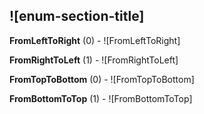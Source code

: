 ## ![enum-section-title]

**FromLeftToRight** (0) - ![FromLeftToRight]

**FromRightToLeft** (1) - ![FromRightToLeft]

**FromTopToBottom** (0) - ![FromTopToBottom]

**FromBottomToTop** (1) - ![FromBottomToTop]

